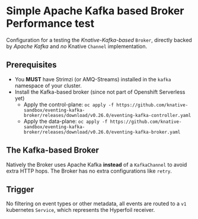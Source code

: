 # Simple Apache Kafka based Broker Performance test

Configuration for a testing the _Knative-Kafka-based_ `Broker`, directly backed by _Apache Kafka_ and _no_ Knative `Channel` implementation.

## Prerequisites

* You **MUST** have Strimzi (or AMQ-Streams) installed in the `kafka` namespace of your cluster.
* Install the Kafka-based broker (since not part of Openshift Serverless yet)
    * Apply the control-plane: `oc apply -f https://github.com/knative-sandbox/eventing-kafka-broker/releases/download/v0.26.0/eventing-kafka-controller.yaml`
    * Apply the data-plane: `oc apply -f https://github.com/knative-sandbox/eventing-kafka-broker/releases/download/v0.26.0/eventing-kafka-broker.yaml`


## The Kafka-based Broker

Natively the Broker uses Apache Kafka **instead** of a `KafkaChannel` to avoid extra HTTP hops. The Broker has no extra configurations like `retry`.

## Trigger

No filtering on event types or other metadata, all events are routed to a `v1` kubernetes `Service`, which represents the Hyperfoil receiver.
